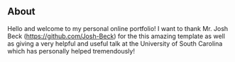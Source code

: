 
## About

Hello and welcome to my personal online portfolio! I want to thank Mr. Josh Beck (https://github.com/Josh-Beck) for the this amazing template as well as giving a very helpful and useful talk at the University of South Carolina which has personally helped tremendously!

#